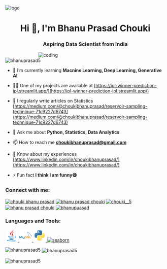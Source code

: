 ![logo](https://drive.google.com/uc?export=view&id=13dRZT2Oupp3woYwGrIlmE6mRFBQBp0wL)


<h1 align="center">Hi 👋, I'm Bhanu Prasad Chouki</h1>
<h3 align="center">Aspiring Data Scientist from India</h3>

<img align="right" alt="coding" width="400" src="https://camo.githubusercontent.com/9792d43627b178fd4a45bcabb3647d7b34a62d64baf96a19abf6ea19d5cea8dd/68747470733a2f2f63646e2e6472696262626c652e636f6d2f75736572732f313138373833362f73637265656e73686f74732f363533393432392f70726f6772616d65722e676966">

<p align="left"> <img src="https://komarev.com/ghpvc/?username=bhanuprasad5&label=Profile%20views&color=0e75b6&style=flat" alt="bhanuprasad5" /> </p>

- 🌱 I’m currently learning **Macnine Learning, Deep Learning, Generative AI**

- 👨‍💻 One of my projects are available at [https://ipl-winner-prediction-ipl.streamlit.app/](https://ipl-winner-prediction-ipl.streamlit.app/)

- 📝 I regularly write articles on Statistics [https://medium.com/@choukibhanuprasad/reservoir-sampling-technique-71c9227d6743](https://medium.com/@choukibhanuprasad/reservoir-sampling-technique-71c9227d6743)

- 💬 Ask me about **Python, Statistics, Data Analytics**

- 📫 How to reach me **choukibhanuprasad@gmail.com**

- 📄 Know about my experiences [https://www.linkedin.com/in/choukibhanuprasad/](https://www.linkedin.com/in/choukibhanuprasad/)

- ⚡ Fun fact **I think I am funny😄**

<h3 align="left">Connect with me:</h3>
<p align="left">
<a href="https://linkedin.com/in/chouki bhanu prasad" target="blank"><img align="center" src="https://raw.githubusercontent.com/rahuldkjain/github-profile-readme-generator/master/src/images/icons/Social/linked-in-alt.svg" alt="chouki bhanu prasad" height="30" width="40" /></a>
<a href="https://kaggle.com/bhanu prasad chouki" target="blank"><img align="center" src="https://raw.githubusercontent.com/rahuldkjain/github-profile-readme-generator/master/src/images/icons/Social/kaggle.svg" alt="bhanu prasad chouki" height="30" width="40" /></a>
<a href="https://instagram.com/chouki__5" target="blank"><img align="center" src="https://raw.githubusercontent.com/rahuldkjain/github-profile-readme-generator/master/src/images/icons/Social/instagram.svg" alt="chouki__5" height="30" width="40" /></a>
<a href="https://medium.com/bhanu prasad chouki" target="blank"><img align="center" src="https://raw.githubusercontent.com/rahuldkjain/github-profile-readme-generator/master/src/images/icons/Social/medium.svg" alt="bhanu prasad chouki" height="30" width="40" /></a>
<a href="https://www.leetcode.com/bhanupuasad" target="blank"><img align="center" src="https://raw.githubusercontent.com/rahuldkjain/github-profile-readme-generator/master/src/images/icons/Social/leet-code.svg" alt="bhanupuasad" height="30" width="40" /></a>
</p>

<h3 align="left">Languages and Tools:</h3>
<p align="left"> <a href="https://www.java.com" target="_blank" rel="noreferrer"> <img src="https://raw.githubusercontent.com/devicons/devicon/master/icons/java/java-original.svg" alt="java" width="40" height="40"/> </a> <a href="https://www.mysql.com/" target="_blank" rel="noreferrer"> <img src="https://raw.githubusercontent.com/devicons/devicon/master/icons/mysql/mysql-original-wordmark.svg" alt="mysql" width="40" height="40"/> </a> <a href="https://www.python.org" target="_blank" rel="noreferrer"> <img src="https://raw.githubusercontent.com/devicons/devicon/master/icons/python/python-original.svg" alt="python" width="40" height="40"/> </a> <a href="https://seaborn.pydata.org/" target="_blank" rel="noreferrer"> <img src="https://seaborn.pydata.org/_images/logo-mark-lightbg.svg" alt="seaborn" width="40" height="40"/> </a> </p>

<p><img align="left" src="https://github-readme-stats.vercel.app/api/top-langs?username=bhanuprasad5&show_icons=true&locale=en&layout=compact" alt="bhanuprasad5" /></p>

<p>&nbsp;<img align="center" src="https://github-readme-stats.vercel.app/api?username=bhanuprasad5&show_icons=true&locale=en" alt="bhanuprasad5" /></p>

<p><img align="center" src="https://github-readme-streak-stats.herokuapp.com/?user=bhanuprasad5&" alt="bhanuprasad5" /></p>
